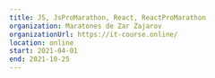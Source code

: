 ```yaml
---
title: JS, JsProMarathon, React, ReactProMarathon
organization: Maratones de Zar Zajarov
organizationUrl: https://it-course.online/
location: online
start: 2021-04-01
end: 2021-10-25
---
```


